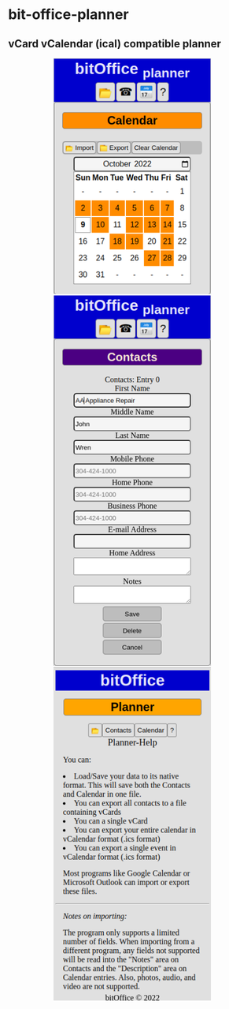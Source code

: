 # bit-office-planner
## vCard vCalendar (ical) compatible planner
<p align="center">
<img width="320px" src="screenshot.png">
<img width="320px" src="screenshot2.png">
<img width="320px" src="help-screenshot.png">
</p>
